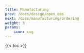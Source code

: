 ```yaml
---
title: Manufacturing
prev: /docs/design/open_ems
next: /docs/manufacturing/ordering
weight: 3
params:
    icon: cog
---
```


{{< toc >}}
